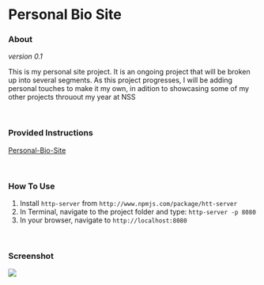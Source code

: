 # Personal Bio Site

### About 
*version 0.1*
<p>This is my personal site project.  It is an ongoing project that will be broken up into several segments.  As this project progresses, I will be adding personal touches to make it my own, in adition to showcasing some of my other projects throuout my year at NSS</p>

<br>

### Provided Instructions
<a href='https://github.com/nss-nightclass-projects/personal-bio-site-instructions/blob/master/personal-bio-site-01.md'>Personal-Bio-Site</a>

<br>

### How To Use
1. Install `http-server` from `http://www.npmjs.com/package/htt-server`
2. In Terminal, navigate to the project folder and type: `http-server -p 8080`
3. In your browser, navigate to `http://localhost:8080`

<br>

### Screenshot
<img src='screenshot_part1'>